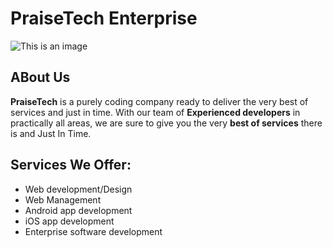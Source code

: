 # PraiseTech Enterprise
![This is an image](https://praisetech.netlify.app/images/PraiseTech%20logo.png)
## ABout Us
**PraiseTech** is a purely coding company ready to deliver the very best of services and just in time.
With our team of **Experienced developers** in practically all areas, we are sure to give you the very **best of services** there is and Just In Time.

## Services We Offer:
- Web development/Design
- Web Management
- Android app development
-  iOS app development
-  Enterprise software development
